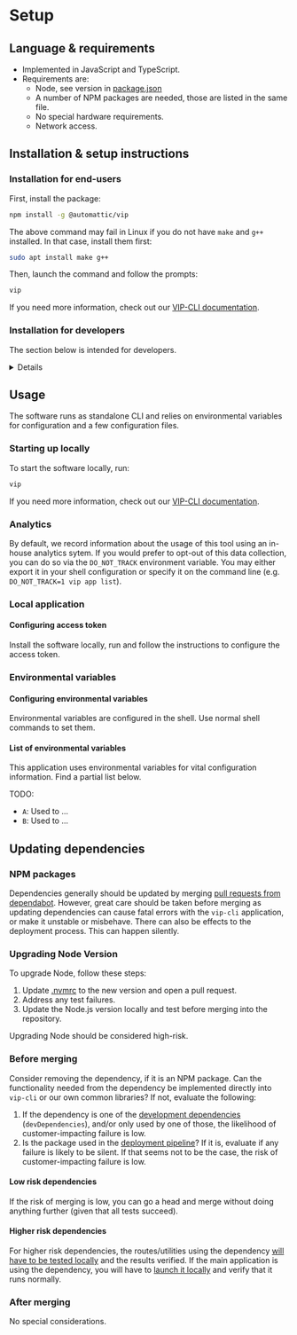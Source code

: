 # Setup

## Language & requirements

- Implemented in JavaScript and TypeScript.
- Requirements are:
  - Node, see version in [package.json](https://github.com/Automattic/vip-cli/blob/trunk/package.json)
  - A number of NPM packages are needed, those are listed in the same file.
  - No special hardware requirements.
  - Network access.

## Installation & setup instructions

### Installation for end-users

First, install the package:

```bash
npm install -g @automattic/vip
```

The above command may fail in Linux if you do not have `make` and `g++` installed. In that case, install them first:

```bash
sudo apt install make g++
```

Then, launch the command and follow the prompts:

```bash
vip
```

If you need more information, check out our [VIP-CLI documentation](https://docs.wpvip.com/technical-references/vip-cli/).

### Installation for developers

The section below is intended for developers.

<summary><details>

#### Version manager

We recommend to use a version manager like [nvm](https://github.com/nvm-sh/nvm) or [nodenv](https://github.com/nodenv/nodenv) to automatically configure the version of Node required by this software package. The [.nvmrc](https://github.com/Automattic/vip-cli/blob/trunk/.nvmrc) file gives these tools the necessary hints for what version to use.

#### Install and setup of API

This software relies on an [API offered by WPVIP](ARCHITECTURE.md#communicating-with-wpvip-api). You may need to have a local instance of that set up for [local testing](TESTING.md#local-development). Follow internal instructions to set it up locally.

### Fetching & installing

This will fetch the package and install all dependencies:

```bash
git clone git@github.com:Automattic/vip-cli.git && \
cd vip-cli && npm install
```

### Building

This will build all TypeScript files so they can be executed:

```bash
cd vip-cli && \
npm run build
```

</details></summary>

## Usage

The software runs as standalone CLI and relies on environmental variables for configuration and a few configuration files.

### Starting up locally

To start the software locally, run:

```bash
vip
```

If you need more information, check out our [VIP-CLI documentation](https://docs.wpvip.com/technical-references/vip-cli/).

### Analytics

By default, we record information about the usage of this tool using an in-house analytics sytem. If you would prefer to opt-out of this data collection, you can do so via the `DO_NOT_TRACK` environment variable. You may either export it in your shell configuration or specify it on the command line (e.g. `DO_NOT_TRACK=1 vip app list`).

### Local application

#### Configuring access token

Install the software locally, run and follow the instructions to configure the access token.

### Environmental variables

#### Configuring environmental variables

Environmental variables are configured in the shell. Use normal shell commands to set them.

#### List of environmental variables

This application uses environmental variables for vital configuration information. Find a partial list below.

TODO:

- `A`: Used to ...
- `B`: Used to ...

## Updating dependencies

### NPM packages

Dependencies generally should be updated by merging [pull requests from dependabot](https://github.com/Automattic/vip-cli/pulls/app%2Fdependabot). However, great care should be taken before merging as updating dependencies can cause fatal errors with the `vip-cli` application, or make it unstable or misbehave. There can also be effects to the deployment process. This can happen silently.

### Upgrading Node Version

To upgrade Node, follow these steps:

1. Update [.nvmrc](https://github.com/Automattic/vip-cli/blob/trunk/.nvmrc) to the new version and open a pull request.
1. Address any test failures.
1. Update the Node.js version locally and test before merging into the repository.

Upgrading Node should be considered high-risk.

### Before merging

Consider removing the dependency, if it is an NPM package. Can the functionality needed from the dependency be implemented directly into `vip-cli` or our own common libraries? If not, evaluate the following:

1. If the dependency is one of the [development dependencies](https://github.com/Automattic/vip-cli/blob/trunk/package.json) (`devDependencies`), and/or only used by one of those, the likelihood of customer-impacting failure is low.
1. Is the package used in the [deployment pipeline](RELEASING.md#deployments-to-production)? If it is, evaluate if any failure is likely to be silent. If that seems not to be the case, the risk of customer-impacting failure is low.

#### Low risk dependencies

If the risk of merging is low, you can go a head and merge without doing anything further (given that all tests succeed).

#### Higher risk dependencies

For higher risk dependencies, the routes/utilities using the dependency [will have to be tested locally](TESTING.md) and the results verified. If the main application is using the dependency, you will have to [launch it locally](SETUP.md#starting-up-locally) and verify that it runs normally.

### After merging

No special considerations.
